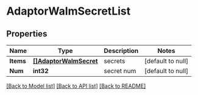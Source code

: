 # AdaptorWalmSecretList

## Properties
Name | Type | Description | Notes
------------ | ------------- | ------------- | -------------
**Items** | [**[]AdaptorWalmSecret**](adaptor.WalmSecret.md) | secrets | [default to null]
**Num** | **int32** | secret num | [default to null]

[[Back to Model list]](../README.md#documentation-for-models) [[Back to API list]](../README.md#documentation-for-api-endpoints) [[Back to README]](../README.md)


